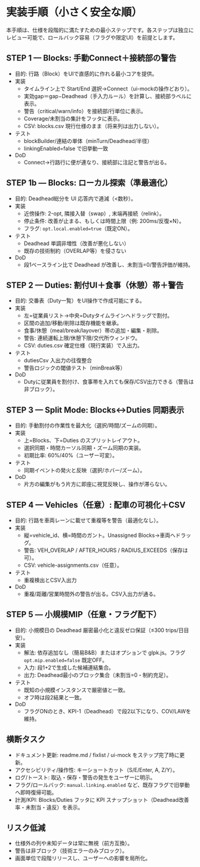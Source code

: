<!--
  docs/specs/implementation-plan.md
  目的: 小さく安全な実装手順（段階導入）を明文化し、レビューしやすい粒度に分割する。
  前提: 仕様は readme.md / docs/specs/requirements-blocks-duties.md / docs/specs/ui-mock.md に準拠。
  方針: Small, clear, safe steps — always grounded in real docs.
  日付: 2025-10-17
-->

# 実装手順（小さく安全な順）

本手順は、仕様を段階的に満たすための最小ステップです。各ステップは独立にレビュー可能で、ロールバック容易（フラグや限定UI）を前提とします。

## STEP 1 — Blocks: 手動Connect＋接続部の警告
- 目的: 行路（Block）をUIで直感的に作れる最小コアを提供。
- 実装
  - タイムライン上で Start/End 選択→Connect（ui-mockの操作どおり）。
  - 実効gap＝gap−Deadhead（手入力ルール）を計算し、接続部ラベルに表示。
  - 警告（critical/warn/info）を接続部/行単位に表示。
  - Coverage/未割当の集計をフッタに表示。
  - CSV: blocks.csv 現行仕様のまま（将来列は出力しない）。
- テスト
  - blockBuilder/連結の単体（minTurn/Deadhead/半径）
  - linkingEnabled=false で旧挙動一致
- DoD
  - Connect→行路行に便が連なり、接続部に注記と警告が出る。

## STEP 1b — Blocks: ローカル探索（準最適化）
- 目的: Deadhead総分を UI 応答内で逓減（<数秒）。
- 実装
  - 近傍操作: 2-opt, 隣接入替（swap）, 末端再接続（relink）。
  - 停止条件: 改善が止まる、もしくは時間上限（例: 200ms/反復×N）。
  - フラグ: `opt.local.enabled=true`（既定ON）。
- テスト
  - Deadhead 単調非増性（改善が悪化しない）
  - 既存の技術制約（OVERLAP等）を侵さない
- DoD
  - 段1ベースライン比で Deadhead が改善し、未割当=0/警告評価が維持。

## STEP 2 — Duties: 割付UI＋食事（休憩）帯＋警告
- 目的: 交番表（Duty一覧）をUI操作で作成可能にする。
- 実装
  - 左=従業員リスト→中央=Dutyタイムラインへドラッグで割付。
  - 区間の追加/移動/削除は既存機能を継承。
  - 食事/休憩（meal/break/layover）帯の追加・編集・削除。
  - 警告: 連続運転上限/休憩下限/交代所ウィンドウ。
  - CSV: duties.csv 確定仕様（現行実装）で入出力。
- テスト
  - dutiesCsv 入出力の往復整合
  - 警告ロジックの閾値テスト（minBreak等）
- DoD
  - Dutyに従業員を割付け、食事帯を入れても保存/CSV出力できる（警告は非ブロック）。

## STEP 3 — Split Mode: Blocks↔Duties 同期表示
- 目的: 手動割付の作業性を最大化（選択/時間/ズームの同期）。
- 実装
  - 上=Blocks、下=Duties のスプリットレイアウト。
  - 選択同期・時間カーソル同期・ズーム同期の実装。
  - 初期比率: 60%/40%（ユーザー可変）。
- テスト
  - 同期イベントの発火と反映（選択/ホバー/ズーム）。
- DoD
  - 片方の編集がもう片方に即座に視覚反映し、操作が滞らない。

## STEP 4 — Vehicles（任意）: 配車の可視化＋CSV
- 目的: 行路を車両レーンに載せて重複等を警告（最適化なし）。
- 実装
  - 縦=vehicle_id、横=時間のガント。Unassigned Blocks→車両へドラッグ。
  - 警告: VEH_OVERLAP / AFTER_HOURS / RADIUS_EXCEEDS（保存は可）。
  - CSV: vehicle-assignments.csv（任意）。
- テスト
  - 重複検出とCSV入出力
- DoD
  - 重複/距離/営業時間外の警告が出る。CSV入出力が通る。

## STEP 5 — 小規模MIP（任意・フラグ配下）
- 目的: 小規模日の Deadhead 厳密最小化と違反ゼロ保証（≤300 trips/日目安）。
- 実装
  - 解法: 依存追加なし（簡易B&B）またはオプションで glpk.js。フラグ `opt.mip.enabled=false` 既定OFF。
  - 入力: 段1+2で生成した候補連結集合。
  - 出力: Deadhead最小のブロック集合（未割当=0・制約充足）。
- テスト
  - 既知の小規模インスタンスで厳密値と一致。
  - オフ時は段2結果と一致。
- DoD
  - フラグONのとき、KPI-1（Deadhead）で段2以下になり、COV/LAWを維持。

## 横断タスク
- ドキュメント更新: readme.md / fixlist / ui-mock をステップ完了時に更新。
- アクセシビリティ/操作性: キーショートカット（S/E/Enter, A, Z/Y）。
- ログ/トースト: 取込・保存・警告の発生をユーザーに明示。
- フラグ/ロールバック: `manual.linking.enabled` など、既存フラグで旧挙動へ即時復帰可能。
 - 計測/KPI: Blocks/Duties フッタに KPI スナップショット（Deadhead改善率・未割当・違反）を表示。

## リスク低減
- 仕様外の列や未知データは常に無視（前方互換）。
- 警告は非ブロック（技術エラーのみブロック）。
- 画面単位で段階リリースし、ユーザーへの影響を局所化。


